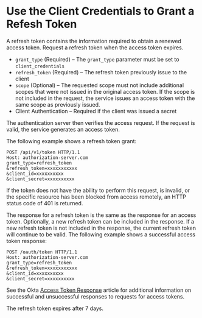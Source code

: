 # Use the Client Credentials to Grant a Refesh Token

A refresh token contains the information required to obtain a renewed access token. Request a
refresh token when the access token expires.

- `grant_type` (Required) – The `grant_type` parameter must be set to `client_credentials`
- `refresh_token` (Required) – The refresh token previously issue to the client
- `scope` (Optional) – The requested scope must not include additional scopes that were not issued
  in the original access token. If the scope is not included in the request, the service issues an
  access token with the same scope as previously issued.
- Client Authentication – Required if the client was issued a secret

The authentication server then verifies the access request. If the request is valid, the service
generates an access token.

The following example shows a refresh token grant:

```
POST /api/v1/token HTTP/1.1
Host: authorization-server.com
grant_type=refresh_token
&refresh_token=xxxxxxxxxxx
&client_id=xxxxxxxxxx
&client_secret=xxxxxxxxxx
```

If the token does not have the ability to perform this request, is invalid, or the specific resource
has been blocked from access remotely, an HTTP status code of 401 is returned.

The response for a refresh token is the same as the response for an access token. Optionally, a new
refresh token can be included in the response. If a new refresh token is not included in the
response, the current refresh token will continue to be valid. The following example shows a
successful access token response:

```
POST /oauth/token HTTP/1.1
Host: authorization-server.com
grant_type=refresh_token
&refresh_token=xxxxxxxxxxx
&client_id=xxxxxxxxxx
&client_secret=xxxxxxxxxx
```

See the Okta
[Access Token Response](https://www.oauth.com/oauth2-servers/access-tokens/access-token-response/)
article for additional information on successful and unsuccessful responses to requests for access
tokens.

The refresh token expires after 7 days.
